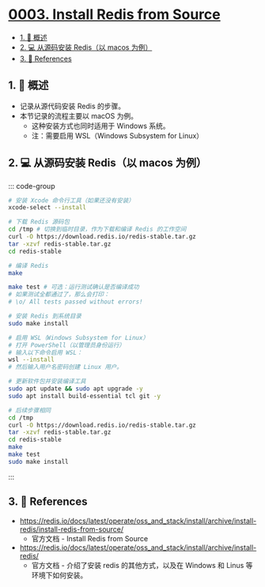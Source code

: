 # [0003. Install Redis from Source](https://github.com/Tdahuyou/TNotes.redis/tree/main/notes/0003.%20Install%20Redis%20from%20Source)

<!-- region:toc -->

- [1. 📝 概述](#1--概述)
- [2. 💻 从源码安装 Redis（以 macos 为例）](#2--从源码安装-redis以-macos-为例)
- [3. 🔗 References](#3--references)

<!-- endregion:toc -->

## 1. 📝 概述

- 记录从源代码安装 Redis 的步骤。
- 本节记录的流程主要以 macOS 为例。
  - 这种安装方式也同时适用于 Windows 系统。
  - 注：需要启用 WSL（Windows Subsystem for Linux）

## 2. 💻 从源码安装 Redis（以 macos 为例）

::: code-group

```bash [macos]
# 安装 Xcode 命令行工具（如果还没有安装）
xcode-select --install

# 下载 Redis 源码包
cd /tmp # 切换到临时目录，作为下载和编译 Redis 的工作空间
curl -O https://download.redis.io/redis-stable.tar.gz
tar -xzvf redis-stable.tar.gz
cd redis-stable

# 编译 Redis
make

make test # 可选：运行测试确认是否编译成功
# 如果测试全都通过了，那么会打印：
# \o/ All tests passed without errors!

# 安装 Redis 到系统目录
sudo make install
```

```bash [windows]
# 启用 WSL（Windows Subsystem for Linux）
# 打开 PowerShell（以管理员身份运行）
# 输入以下命令启用 WSL：
wsl --install
# 然后输入用户名密码创建 Linux 用户。

# 更新软件包并安装编译工具
sudo apt update && sudo apt upgrade -y
sudo apt install build-essential tcl git -y

# 后续步骤相同
cd /tmp
curl -O https://download.redis.io/redis-stable.tar.gz
tar -xzvf redis-stable.tar.gz
cd redis-stable
make
make test
sudo make install
```

:::

## 3. 🔗 References

- https://redis.io/docs/latest/operate/oss_and_stack/install/archive/install-redis/install-redis-from-source/
  - 官方文档 - Install Redis from Source
- https://redis.io/docs/latest/operate/oss_and_stack/install/archive/install-redis/
  - 官方文档 - 介绍了安装 redis 的其他方式，以及在 Windows 和 Linus 等环境下如何安装。
